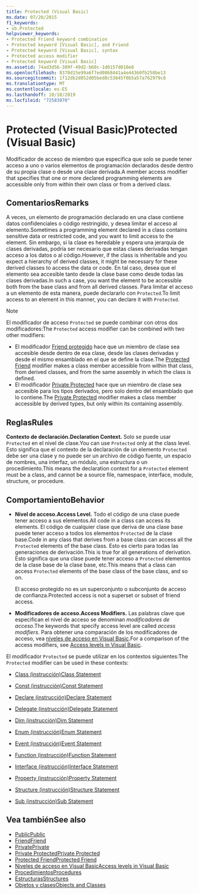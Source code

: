 ```yaml
---
title: Protected (Visual Basic)
ms.date: 07/20/2015
f1_keywords:
- vb.Protected
helpviewer_keywords:
- Protected Friend keyword combination
- Protected keyword [Visual Basic], and Friend
- Protected keyword [Visual Basic], syntax
- Protected access modifier
- Protected keyword [Visual Basic]
ms.assetid: 74ad3d56-309f-49d2-b60c-1d0157d010e8
ms.openlocfilehash: 8370d15e99a6f7ed0868441a4e44360fb258be13
ms.sourcegitcommit: 1f12db2d852d05bed8c53845f0b5a57a762979c8
ms.translationtype: MT
ms.contentlocale: es-ES
ms.lasthandoff: 10/18/2019
ms.locfileid: "72583070"
---
```

# <a name="protected-visual-basic"></a><span data-ttu-id="083fd-102">Protected (Visual Basic)</span><span class="sxs-lookup"><span data-stu-id="083fd-102">Protected (Visual Basic)</span></span>

<span data-ttu-id="083fd-103">Modificador de acceso de miembro que especifica que solo se puede tener acceso a uno o varios elementos de programación declarados desde dentro de su propia clase o desde una clase derivada.</span><span class="sxs-lookup"><span data-stu-id="083fd-103">A member access modifier that specifies that one or more declared programming elements are accessible only from within their own class or from a derived class.</span></span>

## <a name="remarks"></a><span data-ttu-id="083fd-104">Comentarios</span><span class="sxs-lookup"><span data-stu-id="083fd-104">Remarks</span></span>

<span data-ttu-id="083fd-105">A veces, un elemento de programación declarado en una clase contiene datos confidenciales o código restringido, y desea limitar el acceso al elemento.</span><span class="sxs-lookup"><span data-stu-id="083fd-105">Sometimes a programming element declared in a class contains sensitive data or restricted code, and you want to limit access to the element.</span></span> <span data-ttu-id="083fd-106">Sin embargo, si la clase es heredable y espera una jerarquía de clases derivadas, podría ser necesario que estas clases derivadas tengan acceso a los datos o al código.</span><span class="sxs-lookup"><span data-stu-id="083fd-106">However, if the class is inheritable and you expect a hierarchy of derived classes, it might be necessary for these derived classes to access the data or code.</span></span> <span data-ttu-id="083fd-107">En tal caso, desea que el elemento sea accesible tanto desde la clase base como desde todas las clases derivadas.</span><span class="sxs-lookup"><span data-stu-id="083fd-107">In such a case, you want the element to be accessible both from the base class and from all derived classes.</span></span> <span data-ttu-id="083fd-108">Para limitar el acceso a un elemento de esta manera, puede declararlo con `Protected`.</span><span class="sxs-lookup"><span data-stu-id="083fd-108">To limit access to an element in this manner, you can declare it with `Protected`.</span></span>

> [!NOTE]
> <span data-ttu-id="083fd-109">El modificador de acceso `Protected` se puede combinar con otros dos modificadores:</span><span class="sxs-lookup"><span data-stu-id="083fd-109">The `Protected` access modifier can be combined with two other modifiers:</span></span>
>
> - <span data-ttu-id="083fd-110">El modificador [Friend protegido](protected-friend.md) hace que un miembro de clase sea accesible desde dentro de esa clase, desde las clases derivadas y desde el mismo ensamblado en el que se define la clase.</span><span class="sxs-lookup"><span data-stu-id="083fd-110">The [Protected Friend](protected-friend.md) modifier makes a class member accessible from within that class, from derived classes, and from the same assembly in which the class is defined.</span></span>
> - <span data-ttu-id="083fd-111">El modificador [Private Protected](private-protected.md) hace que un miembro de clase sea accesible para los tipos derivados, pero solo dentro del ensamblado que lo contiene.</span><span class="sxs-lookup"><span data-stu-id="083fd-111">The [Private Protected](private-protected.md) modifier makes a class member accessible by derived types, but only within its containing assembly.</span></span>

## <a name="rules"></a><span data-ttu-id="083fd-112">Reglas</span><span class="sxs-lookup"><span data-stu-id="083fd-112">Rules</span></span>

<span data-ttu-id="083fd-113">**Contexto de declaración.**</span><span class="sxs-lookup"><span data-stu-id="083fd-113">**Declaration Context.**</span></span> <span data-ttu-id="083fd-114">Solo se puede usar `Protected` en el nivel de clase.</span><span class="sxs-lookup"><span data-stu-id="083fd-114">You can use `Protected` only at the class level.</span></span> <span data-ttu-id="083fd-115">Esto significa que el contexto de la declaración de un elemento `Protected` debe ser una clase y no puede ser un archivo de código fuente, un espacio de nombres, una interfaz, un módulo, una estructura o un procedimiento.</span><span class="sxs-lookup"><span data-stu-id="083fd-115">This means the declaration context for a `Protected` element must be a class, and cannot be a source file, namespace, interface, module, structure, or procedure.</span></span>

## <a name="behavior"></a><span data-ttu-id="083fd-116">Comportamiento</span><span class="sxs-lookup"><span data-stu-id="083fd-116">Behavior</span></span>

- <span data-ttu-id="083fd-117">**Nivel de acceso.**</span><span class="sxs-lookup"><span data-stu-id="083fd-117">**Access Level.**</span></span> <span data-ttu-id="083fd-118">Todo el código de una clase puede tener acceso a sus elementos.</span><span class="sxs-lookup"><span data-stu-id="083fd-118">All code in a class can access its elements.</span></span> <span data-ttu-id="083fd-119">El código de cualquier clase que deriva de una clase base puede tener acceso a todos los elementos `Protected` de la clase base.</span><span class="sxs-lookup"><span data-stu-id="083fd-119">Code in any class that derives from a base class can access all the `Protected` elements of the base class.</span></span> <span data-ttu-id="083fd-120">Esto es cierto para todas las generaciones de derivación.</span><span class="sxs-lookup"><span data-stu-id="083fd-120">This is true for all generations of derivation.</span></span> <span data-ttu-id="083fd-121">Esto significa que una clase puede tener acceso a `Protected` elementos de la clase base de la clase base, etc.</span><span class="sxs-lookup"><span data-stu-id="083fd-121">This means that a class can access `Protected` elements of the base class of the base class, and so on.</span></span>

     <span data-ttu-id="083fd-122">El acceso protegido no es un superconjunto o subconjunto de acceso de confianza.</span><span class="sxs-lookup"><span data-stu-id="083fd-122">Protected access is not a superset or subset of friend access.</span></span>

- <span data-ttu-id="083fd-123">**Modificadores de acceso.**</span><span class="sxs-lookup"><span data-stu-id="083fd-123">**Access Modifiers.**</span></span> <span data-ttu-id="083fd-124">Las palabras clave que especifican el nivel de acceso se denominan *modificadores de acceso*.</span><span class="sxs-lookup"><span data-stu-id="083fd-124">The keywords that specify access level are called *access modifiers*.</span></span> <span data-ttu-id="083fd-125">Para obtener una comparación de los modificadores de acceso, vea [niveles de acceso en Visual Basic](../../../visual-basic/programming-guide/language-features/declared-elements/access-levels.md).</span><span class="sxs-lookup"><span data-stu-id="083fd-125">For a comparison of the access modifiers, see [Access levels in Visual Basic](../../../visual-basic/programming-guide/language-features/declared-elements/access-levels.md).</span></span>

<span data-ttu-id="083fd-126">El modificador `Protected` se puede utilizar en los contextos siguientes:</span><span class="sxs-lookup"><span data-stu-id="083fd-126">The `Protected` modifier can be used in these contexts:</span></span>

- [<span data-ttu-id="083fd-127">Class (instrucción)</span><span class="sxs-lookup"><span data-stu-id="083fd-127">Class Statement</span></span>](../../../visual-basic/language-reference/statements/class-statement.md)

- [<span data-ttu-id="083fd-128">Const (instrucción)</span><span class="sxs-lookup"><span data-stu-id="083fd-128">Const Statement</span></span>](../../../visual-basic/language-reference/statements/const-statement.md)

- [<span data-ttu-id="083fd-129">Declare (instrucción)</span><span class="sxs-lookup"><span data-stu-id="083fd-129">Declare Statement</span></span>](../../../visual-basic/language-reference/statements/declare-statement.md)

- [<span data-ttu-id="083fd-130">Delegate (instrucción)</span><span class="sxs-lookup"><span data-stu-id="083fd-130">Delegate Statement</span></span>](../../../visual-basic/language-reference/statements/delegate-statement.md)

- [<span data-ttu-id="083fd-131">Dim (instrucción)</span><span class="sxs-lookup"><span data-stu-id="083fd-131">Dim Statement</span></span>](../../../visual-basic/language-reference/statements/dim-statement.md)

- [<span data-ttu-id="083fd-132">Enum (instrucción)</span><span class="sxs-lookup"><span data-stu-id="083fd-132">Enum Statement</span></span>](../../../visual-basic/language-reference/statements/enum-statement.md)

- [<span data-ttu-id="083fd-133">Event (instrucción)</span><span class="sxs-lookup"><span data-stu-id="083fd-133">Event Statement</span></span>](../../../visual-basic/language-reference/statements/event-statement.md)

- [<span data-ttu-id="083fd-134">Function (instrucción)</span><span class="sxs-lookup"><span data-stu-id="083fd-134">Function Statement</span></span>](../../../visual-basic/language-reference/statements/function-statement.md)

- [<span data-ttu-id="083fd-135">Interface (instrucción)</span><span class="sxs-lookup"><span data-stu-id="083fd-135">Interface Statement</span></span>](../../../visual-basic/language-reference/statements/interface-statement.md)

- [<span data-ttu-id="083fd-136">Property (instrucción)</span><span class="sxs-lookup"><span data-stu-id="083fd-136">Property Statement</span></span>](../../../visual-basic/language-reference/statements/property-statement.md)

- [<span data-ttu-id="083fd-137">Structure (instrucción)</span><span class="sxs-lookup"><span data-stu-id="083fd-137">Structure Statement</span></span>](../../../visual-basic/language-reference/statements/structure-statement.md)

- [<span data-ttu-id="083fd-138">Sub (instrucción)</span><span class="sxs-lookup"><span data-stu-id="083fd-138">Sub Statement</span></span>](../../../visual-basic/language-reference/statements/sub-statement.md)

## <a name="see-also"></a><span data-ttu-id="083fd-139">Vea también</span><span class="sxs-lookup"><span data-stu-id="083fd-139">See also</span></span>

- [<span data-ttu-id="083fd-140">Public</span><span class="sxs-lookup"><span data-stu-id="083fd-140">Public</span></span>](../../../visual-basic/language-reference/modifiers/public.md)
- [<span data-ttu-id="083fd-141">Friend</span><span class="sxs-lookup"><span data-stu-id="083fd-141">Friend</span></span>](../../../visual-basic/language-reference/modifiers/friend.md)
- [<span data-ttu-id="083fd-142">Private</span><span class="sxs-lookup"><span data-stu-id="083fd-142">Private</span></span>](../../../visual-basic/language-reference/modifiers/private.md)
- [<span data-ttu-id="083fd-143">Private Protected</span><span class="sxs-lookup"><span data-stu-id="083fd-143">Private Protected</span></span>](private-protected.md)
- [<span data-ttu-id="083fd-144">Protected Friend</span><span class="sxs-lookup"><span data-stu-id="083fd-144">Protected Friend</span></span>](protected-friend.md)
- [<span data-ttu-id="083fd-145">Niveles de acceso en Visual Basic</span><span class="sxs-lookup"><span data-stu-id="083fd-145">Access levels in Visual Basic</span></span>](../../../visual-basic/programming-guide/language-features/declared-elements/access-levels.md)
- [<span data-ttu-id="083fd-146">Procedimientos</span><span class="sxs-lookup"><span data-stu-id="083fd-146">Procedures</span></span>](../../../visual-basic/programming-guide/language-features/procedures/index.md)
- [<span data-ttu-id="083fd-147">Estructuras</span><span class="sxs-lookup"><span data-stu-id="083fd-147">Structures</span></span>](../../../visual-basic/programming-guide/language-features/data-types/structures.md)
- [<span data-ttu-id="083fd-148">Objetos y clases</span><span class="sxs-lookup"><span data-stu-id="083fd-148">Objects and Classes</span></span>](../../../visual-basic/programming-guide/language-features/objects-and-classes/index.md)
